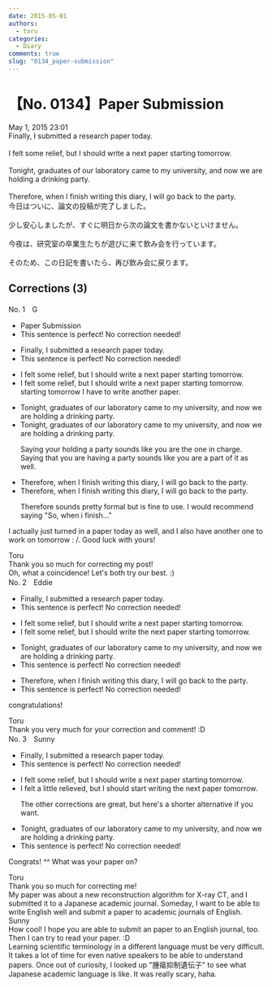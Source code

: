 ```yaml
---
date: 2015-05-01
authors:
  - toru
categories:
  - Diary
comments: true
slug: "0134_paper-submission"
---
```


# 【No. 0134】Paper Submission
<div class="date">May 1, 2015 23:01</div>
<div id="post"><div id="body_show_ori">
Finally, I submitted a research paper today.<br/><br/>I felt some relief, but I should write a next paper starting tomorrow.<br/><br/>Tonight, graduates of our laboratory came to my university, and now we are holding a drinking party.<br/><br/>Therefore, when I finish writing this diary, I will go back to the party.
</div></div>

<!-- more -->

<div id="post_ja"><div id="body_show_mo">
今日はついに、論文の投稿が完了しました。<br/><br/>少し安心しましたが、すぐに明日から次の論文を書かないといけません。<br/><br/>今夜は、研究室の卒業生たちが遊びに来て飲み会を行っています。<br/><br/>そのため、この日記を書いたら、再び飲み会に戻ります。
</div></div>

## Corrections (3)
<div id="block"><div class="first_name"> No. 1　<span class="just_name">G</span></div><div id="block2">
<ul class="correction_field">
<li class="incorrect">Paper Submission</li>
<li class="corrected perfect">This sentence is perfect! No correction needed!</li>
</ul>
<ul class="correction_field">
<li class="incorrect">Finally, I submitted a research paper today.</li>
<li class="corrected perfect">This sentence is perfect! No correction needed!</li>
</ul>
<ul class="correction_field">
<li class="incorrect">I felt some relief, but I should write a next paper starting tomorrow.</li>
<li class="corrected correct">
I felt some relief, but <span class="sline">I should write a next paper starting tomorrow.</span> starting tomorrow I have to write another paper.
</li>
</ul>
<ul class="correction_field">
<li class="incorrect">Tonight, graduates of our laboratory came to my university, and now we are holding a drinking party.</li>
<li class="corrected correct">
Tonight, graduates of our laboratory came to my university, and now we are holding a drinking party.
<p class="correction_comment">Saying your holding a party sounds like you are the one in charge. Saying that you are having a party sounds like you are a part of it as well.</p>
</li>
</ul>
<ul class="correction_field">
<li class="incorrect">Therefore, when I finish writing this diary, I will go back to the party.</li>
<li class="corrected correct">
Therefore, when I finish writing this diary, I will go back to the party.
<p class="correction_comment">Therefore sounds pretty formal but is fine to use. I would recommend saying "So, when i finish..."</p>
</li>
</ul>
<p class="comment_small">
 I actually just turned in a paper today as well, and I also have another one to work on tomorrow : /. Good luck with yours!
</p>

</div><div class="name"><span class="just_name">Toru</span><br>
Thank you so much for correcting my post!<br/>Oh, what a coincidence!  Let's both try our best. :)
</div>
</div>
<div id="block"><div class="first_name"> No. 2　<span class="just_name">Eddie</span></div><div id="block2">
<ul class="correction_field">
<li class="incorrect">Finally, I submitted a research paper today.</li>
<li class="corrected perfect">This sentence is perfect! No correction needed!</li>
</ul>
<ul class="correction_field">
<li class="incorrect">I felt some relief, but I should write a next paper starting tomorrow.</li>
<li class="corrected correct">
I felt some relief, but I should write <span class="f_red">the</span> next paper starting tomorrow.
</li>
</ul>
<ul class="correction_field">
<li class="incorrect">Tonight, graduates of our laboratory came to my university, and now we are holding a drinking party.</li>
<li class="corrected perfect">This sentence is perfect! No correction needed!</li>
</ul>
<ul class="correction_field">
<li class="incorrect">Therefore, when I finish writing this diary, I will go back to the party.</li>
<li class="corrected perfect">This sentence is perfect! No correction needed!</li>
</ul>
<p class="comment_small">
 congratulations!
</p>

</div><div class="name"><span class="just_name">Toru</span><br>
Thank you very much for your correction and comment! :D
</div>
</div>
<div id="block"><div class="first_name"> No. 3　<span class="just_name">Sunny</span></div><div id="block2">
<ul class="correction_field">
<li class="incorrect">Finally, I submitted a research paper today.</li>
<li class="corrected perfect">This sentence is perfect! No correction needed!</li>
</ul>
<ul class="correction_field">
<li class="incorrect">I felt some relief, but I should write a next paper starting tomorrow.</li>
<li class="corrected correct">
I felt a little relieved, but I should start writing the next paper tomorrow.
<p class="correction_comment">The other corrections are great, but here's a shorter alternative if you want.</p>
</li>
</ul>
<ul class="correction_field">
<li class="incorrect">Tonight, graduates of our laboratory came to my university, and now we are holding a drinking party.</li>
<li class="corrected perfect">This sentence is perfect! No correction needed!</li>
</ul>
<p class="comment_small">
 Congrats! ^^ What was your paper on?
</p>

</div><div class="name"><span class="just_name">Toru</span><br>
Thank you so much for correcting me!<br/>My paper was about a new reconstruction algorithm for X-ray CT, and I submitted it to a Japanese academic journal. Someday, I want to be able to write English well and submit a paper to academic journals of English.
</div>
<div class="name"><span class="just_name">Sunny</span><br>
How cool! I hope you are able to submit an paper to an English journal, too. Then I can try to read your paper. :D<br/>Learning scientific terminology in a different language must be very difficult. It takes a lot of time for even native speakers to be able to understand papers. Once out of curiosity, I looked up "腫瘍抑制遺伝子" to see what Japanese academic language is like. It was really scary, haha.
</div>
</div>
